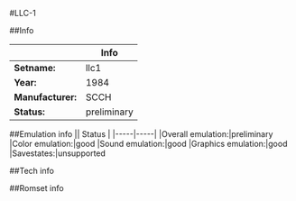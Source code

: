 #LLC-1

##Info

||Info|
|-----|-----|
|**Setname:**|llc1
|**Year:**|1984
|**Manufacturer:**|SCCH
|**Status:**|preliminary

##Emulation info
|| Status |
|-----|-----|
|Overall emulation:|preliminary
|Color emulation:|good
|Sound emulation:|good
|Graphics emulation:|good
|Savestates:|unsupported

##Tech info

##Romset info

<!--- START OF EDITED COMMENT DO NOT TOUCH TEXT ABOVE-->
